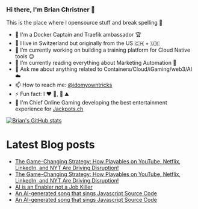 ### Hi there, I'm Brian Christner 👋
This is the place where I opensource stuff and break spelling :rofl:

- 🐳 I'm a Docker Captain and Traefik ambassador :trophy:
- 📍 I live in Switzerland but originally from the US :switzerland: + :us:
- 🔭 I’m currently working on building a training platform for Cloud Native tools :wink:
- 🌱 I’m currently reading everything about Marketing Automation :book:
- 💬 Ask me about anything related to Containers/Cloud/iGaming/web3/AI :cloud:
- 📫 How to reach me: [@idomyowntricks](https://twitter.com/idomyowntricks)
- ⚡ Fun fact: I :heart: :bicyclist:, :ski: :mountain:
- 🎰 I'm Chief Online Gaming developing the best entertainment experience for [Jackpots.ch](https://www.jackpots.ch)

[![Brian's GitHub stats](https://github-readme-stats.vercel.app/api?username=vegasbrianc&show_icons=true&theme=dark)](https://github.com/anuraghazra/github-readme-stats)


# Latest Blog posts
<!-- BLOG-POST-LIST:START -->
- [The Game-Changing Strategy: How Playables on YouTube, Netflix, LinkedIn, and NYT Are Driving Disruption!](https://dev.to/vegasbrianc/the-game-changing-strategy-how-playables-on-youtube-netflix-linkedin-and-nyt-are-driving-disruption-1lji)
- [The Game-Changing Strategy: How Playables on YouTube, Netflix, LinkedIn, and NYT Are Driving Disruption!](https://brianchristner.io/the-game-changing-strategy-how-playables-on-youtube-netflix-linkedin-and-nyt-are-driving-disruption/)
- [AI is an Enabler not a Job Killer](https://brianchristner.io/ai-is-an-enabler-not-a-job-killer/)
- [An AI-generated song that sings Javascript Source Code](https://dev.to/vegasbrianc/an-ai-generated-song-that-sings-javascript-source-code-758)
- [An AI-generated song that sings Javascript Source Code](https://brianchristner.io/an-ai-generated-song-using-javascript-as-the-text-of-the-song/)
<!-- BLOG-POST-LIST:END -->
